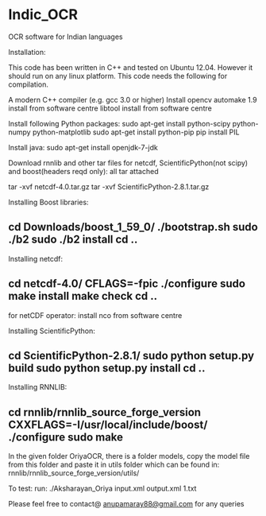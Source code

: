 # Indic_OCR
OCR software for Indian languages


Installation:

This code has been written in C++ and tested on Ubuntu 12.04. However it should run on any linux platform. This code needs the following for compilation.

A modern C++ compiler (e.g. gcc 3.0 or higher)
Install opencv
automake 1.9 install from software centre
libtool install from software centre

Install following Python packages: 
sudo apt-get install python-scipy python-numpy python-matplotlib
sudo apt-get install python-pip
pip install PIL

Install java:
sudo apt-get install openjdk-7-jdk

Download rnnlib and other tar files for netcdf, ScientificPython(not scipy) and boost(headers reqd only): all tar attached

tar -xvf netcdf-4.0.tar.gz
tar -xvf ScientificPython-2.8.1.tar.gz

Installing Boost libraries:

cd Downloads/boost_1_59_0/
./bootstrap.sh
sudo ./b2
sudo ./b2 install
cd ..
--------------------------------------

Installing netcdf:

cd netcdf-4.0/
CFLAGS=-fpic ./configure
sudo make install
make check
cd ..
--------------------------------------------
for netCDF operator: install nco from software centre

Installing ScientificPython:

cd ScientificPython-2.8.1/
sudo python setup.py build
sudo python setup.py install
cd .. 
--------------------------------------------


Installing RNNLIB:

cd rnnlib/rnnlib_source_forge_version
CXXFLAGS=-I/usr/local/include/boost/ ./configure
sudo make
----------------------------------------

In the given folder OriyaOCR, there is a folder models, copy the model file from this folder and paste it in utils folder which can be found in: rnnlib/rnnlib_source_forge_version/utils/

To test:
run: ./Aksharayan_Oriya input.xml output.xml 1.txt


Please feel free to contact@ anupamaray88@gmail.com for any queries
